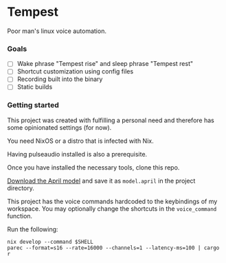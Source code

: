 # Tempest

Poor man's linux voice automation.

### Goals
- [ ] Wake phrase "Tempest rise" and sleep phrase "Tempest rest"
- [ ] Shortcut customization using config files
- [ ] Recording built into the binary
- [ ] Static builds

### Getting started

This project was created with fulfilling a personal need and therefore has some opinionated settings (for now).

You need NixOS or a distro that is infected with Nix.

Having pulseaudio installed is also a prerequisite.

Once you have installed the necessary tools, clone this repo.

[Download the April model](https://april.sapples.net/aprilv0_en-us.april) and save it as `model.april` in the project directory.

This project has the voice commands hardcoded to the keybindings of my workspace.
You may optionally change the shortcuts in the `voice_command` function.

Run the following:

```
nix develop --command $SHELL
parec --format=s16 --rate=16000 --channels=1 --latency-ms=100 | cargo r
```

